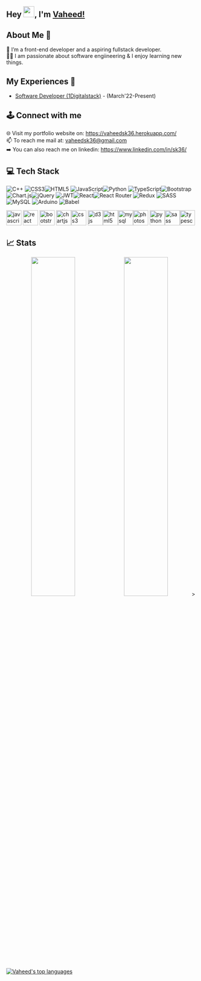 ## Hey <img src="https://github.com/TheDudeThatCode/TheDudeThatCode/blob/master/Assets/Hi.gif" width="29px">, I'm [Vaheed!](https://www.linkedin.com/in/sk36/) 


## About Me 🚀
🌱 I’m a front-end developer and a aspiring fullstack developer. </br>
👨‍💻  I am passionate about software engiineering & I enjoy learning new things. </br>


## My Experiences 🙌
- [Software Developer (1Digitalstack)](https://1digitalstack.ai/) - (March'22-Present)


## 🕹️ Connect with me
🌐 Visit my portfolio website on: https://vaheedsk36.herokuapp.com/ <br/>
📫 To reach me mail at: vaheedsk36@gmail.com  <br/>
➡️ You can also reach me on linkedin: https://www.linkedin.com/in/sk36/  <br/>


## 💻 Tech Stack
![C++](https://img.shields.io/badge/c++-%2300599C.svg?style=flat&logo=c%2B%2B&logoColor=white) ![CSS3](https://img.shields.io/badge/css3-%231572B6.svg?style=flat&logo=css3&logoColor=white)![HTML5](https://img.shields.io/badge/html5-%23E34F26.svg?style=flat&logo=html5&logoColor=white) ![JavaScript](https://img.shields.io/badge/javascript-%23323330.svg?style=flat&logo=javascript&logoColor=%23F7DF1E)![Python](https://img.shields.io/badge/python-3670A0?style=flat&logo=python&logoColor=ffdd54) ![TypeScript](https://img.shields.io/badge/typescript-%23007ACC.svg?style=flat&logo=typescript&logoColor=white)![Bootstrap](https://img.shields.io/badge/bootstrap-%23563D7C.svg?style=flat&logo=bootstrap&logoColor=white) ![Chart.js](https://img.shields.io/badge/chart.js-F5788D.svg?style=flat&logo=chart.js&logoColor=white)![jQuery](https://img.shields.io/badge/jquery-%230769AD.svg?style=flat&logo=jquery&logoColor=white) ![JWT](https://img.shields.io/badge/JWT-black?style=flat&logo=JSON%20web%20tokens)![React](https://img.shields.io/badge/react-%2320232a.svg?style=flat&logo=react&logoColor=%2361DAFB)![React Router](https://img.shields.io/badge/React_Router-CA4245?style=flat&logo=react-router&logoColor=white) ![Redux](https://img.shields.io/badge/redux-%23593d88.svg?style=flat&logo=redux&logoColor=white) ![SASS](https://img.shields.io/badge/SASS-hotpink.svg?style=flat&logo=SASS&logoColor=white)![MySQL](https://img.shields.io/badge/mysql-%2300f.svg?style=flat&logo=mysql&logoColor=white) 	![Arduino](https://img.shields.io/badge/-Arduino-00979D?style=flat&logo=Arduino&logoColor=white) ![Babel](https://img.shields.io/badge/Babel-F9DC3e?style=flat&logo=babel&logoColor=black) 
<p align="left"><img src="https://cdn.jsdelivr.net/gh/devicons/devicon/icons/javascript/javascript-original.svg" alt="javascript" width="40" height="40"/> <img src="https://cdn.jsdelivr.net/gh/devicons/devicon/icons/react/react-original-wordmark.svg" alt="react" width="40" height="40"/> <img src="https://cdn.jsdelivr.net/gh/devicons/devicon/icons/bootstrap/bootstrap-plain.svg" alt="bootstrap" width="40" height="40"/> <img src="https://www.chartjs.org/media/logo-title.svg" alt="chartjs" width="40" height="40"/><img src="https://cdn.jsdelivr.net/gh/devicons/devicon/icons/css3/css3-original-wordmark.svg" alt="css3" width="40" height="40"/> <img src="https://cdn.jsdelivr.net/gh/devicons/devicon/icons/d3js/d3js-original.svg" alt="d3js" width="40" height="40"/><img src="https://cdn.jsdelivr.net/gh/devicons/devicon/icons/html5/html5-original-wordmark.svg" alt="html5" width="40" height="40"/><img src="https://cdn.jsdelivr.net/gh/devicons/devicon/icons/mysql/mysql-original-wordmark.svg" alt="mysql" width="40" height="40"/><img src="https://cdn.jsdelivr.net/gh/devicons/devicon/icons/photoshop/photoshop-plain.svg" alt="photoshop" width="40" height="40"/> <img src="https://cdn.jsdelivr.net/gh/devicons/devicon/icons/python/python-original.svg" alt="python" width="40" height="40"/><img src="https://cdn.jsdelivr.net/gh/devicons/devicon/icons/sass/sass-original.svg" alt="sass" width="40" height="40"/><img src="https://cdn.jsdelivr.net/gh/devicons/devicon/icons/typescript/typescript-original.svg" alt="typescript" width="40" height="40"/></p>

<!---
vaheedsk36/vaheedsk36 is a ✨ special ✨ repository because its `README.md` (this file) appears on your GitHub profile.
You can click the Preview link to take a look at your changes.
--->
## 📈 Stats

<p align="center">
  <img width="48%" src="https://github-readme-stats.vercel.app/api?username=vaheedsk36&show_icons=true&hide_border=true" />
  <img width="48%" src="https://github-readme-streak-stats.herokuapp.com/?user=vaheedsk36&show_icons&hide_border=true" />>
</p>


[![Vaheed's top languages](https://github-readme-stats.vercel.app/api/top-langs/?username=vaheedsk36&show_icons=true&hide_border=true)](https://github.com/vaheedsk36/github-readme-stats)


